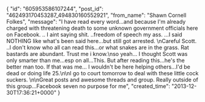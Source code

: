  {
   "id": "605953586107244",
   "post_id": "462493170453287_494830160552921",
   "from_name": "Shawn Cornell Folkes",
   "message": "I have read every word...and because I'm already charged with threatening death to some unknown government officials here on Facebook. .. I aint saying shit. ..freedom of speech my ass. ...I said NOTHING like what's been said here...but still got arrested. \nCareful Scott. ..I don't know who all can read this...or what snakes are in the grass. Rat bastards are abundant. Trust me i know.\nso yeah... I thought Scott was only smarter than me...esp on all...This.  But after reading this...he's the better man too. If that was me... I wouldn't be here helping others...I'd be dead or doing life 25.\n\nI go to court tomorrow to deal with these little cock suckers.  \n\nGreat posts and awesome threads and group. Really outside of this group...Facebook seven no purpose for me",
   "created_time": "2013-12-30T17:36:21+0000"
 }
